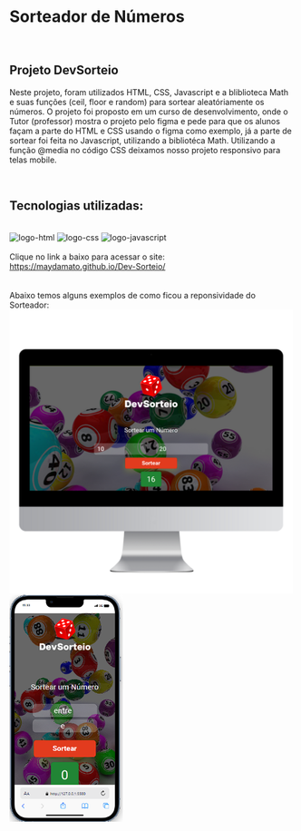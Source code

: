 <h1>Sorteador de Números</h1>
<br>

<h2>Projeto DevSorteio</h2>
<p>Neste projeto, foram utilizados HTML, CSS, Javascript e a bliblioteca Math e suas funções (ceil, floor e random) para sortear aleatóriamente os números. O projeto foi proposto em um curso de desenvolvimento, 
  onde o Tutor (professor) mostra o projeto pelo figma e pede para que os alunos façam a parte do HTML e CSS usando o figma como exemplo, já a parte de sortear foi feita no Javascript, utilizando a bibliotéca Math. 
  Utilizando a função @media no código CSS deixamos nosso projeto responsivo para telas mobile.
</p>
<br>
<h2>Tecnologias utilizadas:</h2>
<br>
   <img src="https://img.shields.io/badge/HTML-239120?style=for-the-badge&logo=html5&logoColor=white" alt="logo-html">
   
   <img src="https://img.shields.io/badge/CSS-239120?&style=for-the-badge&logo=css3&logoColor=white" alt="logo-css">
   
   <img src="https://img.shields.io/badge/JavaScript-F7DF1E?style=for-the-badge&logo=javascript&logoColor=black" alt="logo-javascript">
<br>
<br>
Clique no link a baixo para acessar o site:<br>
<a href="https://maydamato.github.io/Dev-Sorteio/">https://maydamato.github.io/Dev-Sorteio/</a>
<br>
<a></a>
<br>
<br> Abaixo temos alguns exemplos de como ficou a reponsividade do Sorteador:<br>
<img src="https://github.com/MayDamato/Dev-Sorteio/blob/main/assets/devsorteio%20pc.png?raw=true" width="500" height="500">
<img src="https://github.com/MayDamato/Dev-Sorteio/blob/main/assets/DevSorteio%20responsivo.png?raw=true" width="200" height="400">
